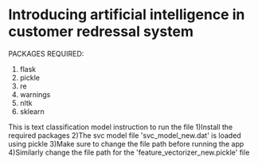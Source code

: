 # Introducing artificial intelligence in customer redressal  system

PACKAGES REQUIRED:
1) flask 
2) pickle
3) re
4) warnings
5) nltk
6) sklearn

This is text classification model 
instruction to run the file
1)Install the required packages
2)The svc model file 'svc_model_new.dat' is loaded using pickle
3)Make sure to change the file path before running the app
4)Similarly change the file path for the 'feature_vectorizer_new.pickle' file

